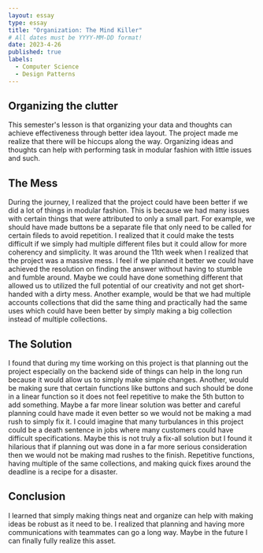 ```yaml
---
layout: essay
type: essay
title: "Organization: The Mind Killer"
# All dates must be YYYY-MM-DD format!
date: 2023-4-26
published: true
labels:
  - Computer Science
  - Design Patterns
---
```


## Organizing the clutter

This semester's lesson is that organizing your data and thoughts can achieve effectiveness through better idea layout. The project made me realize that there will be hiccups along the way. Organizing ideas and thoughts can help with performing task in modular fashion with little issues and such. 

## The Mess

During the journey, I realized that the project could have been better if we did a lot of things in modular fashion. This is because we had many issues with certain things that were attributed to only a small part. For example, we should have made buttons be a separate file that only need to be called for certain fileds to avoid repetition. I realized that it could make the tests difficult if we simply had multiple different files but it could allow for more coherency and simplicity. It was around the 11th week when I realized that the project was a massive mess. I feel if we planned it better we could have achieved the resolution on finding the answer without having to stumble and fumble around. Maybe we could have done something different that allowed us to utilized the full potential of our creativity and not get short-handed with a dirty mess. Another example, would be that we had multiple accounts collections that did the same thing and practically had the same uses which could have been better by simply making a big collection instead of multiple collections.

## The Solution

I found that during my time working on this project is that planning out the project especially on the backend side of things can help in the long run because it would allow us to simply make simple changes. Another, would be making sure that certain functions like buttons and such should be done in a linear function so it does not feel repetitive to make the 5th button to add something. Maybe a far more linear solution was better and careful planning could have made it even better so we would not be making a mad rush to simply fix it. I could imagine that many turbulances in this project could be a death sentence in jobs where many customers could have difficult specifications. Maybe this is not truly a fix-all solution but I found it hilarious that if planning out was done in a far more serious consideration then we would not be making mad rushes to the finish. Repetitive functions, having multiple of the same collections, and making quick fixes around the deadline is a recipe for a disaster.

## Conclusion

I learned that simply making things neat and organize can help with making ideas be robust as it need to be. I realized that planning and having more communications with teammates can go a long way. Maybe in the future I can finally fully realize this asset.
